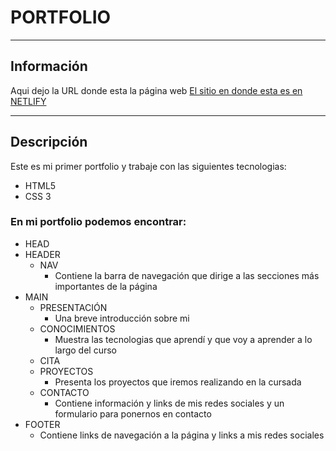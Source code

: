 # PORTFOLIO
***
## Información
Aqui dejo la URL donde esta la página web
[El sitio en donde esta es en NETLIFY](https://paola-olmedo-portfolio.netlify.app/)
***
## Descripción
Este es mi primer portfolio y trabaje con las siguientes tecnologias:
- HTML5
- CSS 3

### En mi portfolio podemos encontrar:

- HEAD
- HEADER
    - NAV 
        - Contiene la barra de navegación que dirige a las secciones más importantes de la página
- MAIN
    - PRESENTACIÓN
        - Una breve introducción sobre mi
    - CONOCIMIENTOS
        - Muestra las tecnologias que aprendí y que voy a aprender a lo largo del curso
    - CITA
    - PROYECTOS
        - Presenta los proyectos que iremos realizando en la cursada
    - CONTACTO
        - Contiene información y links de mis redes sociales y un formulario para ponernos en contacto
- FOOTER
    - Contiene links de navegación a la página y links a mis redes sociales

